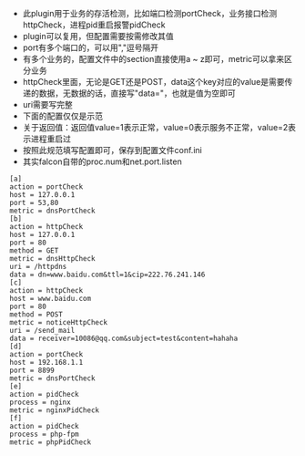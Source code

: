 * 此plugin用于业务的存活检测，比如端口检测portCheck，业务接口检测httpCheck，进程pid重启报警pidCheck
* plugin可以复用，但配置需要按需修改其值
* port有多个端口的，可以用","逗号隔开
* 有多个业务的，配置文件中的section直接使用a ~ z即可，metric可以拿来区分业务
* httpCheck里面，无论是GET还是POST，data这个key对应的value是需要传递的数据，无数据的话，直接写"data="，也就是值为空即可
* uri需要写完整
* 下面的配置仅仅是示范
* 关于返回值：返回值value=1表示正常，value=0表示服务不正常，value=2表示进程重启过
* 按照此规范填写配置即可，保存到配置文件conf.ini
* 其实falcon自带的proc.num和net.port.listen
```
[a]
action = portCheck
host = 127.0.0.1
port = 53,80
metric = dnsPortCheck
[b]
action = httpCheck
host = 127.0.0.1
port = 80
method = GET
metric = dnsHttpCheck
uri = /httpdns
data = dn=www.baidu.com&ttl=1&cip=222.76.241.146
[c]
action = httpCheck
host = www.baidu.com
port = 80
method = POST
metric = noticeHttpCheck
uri = /send_mail
data = receiver=10086@qq.com&subject=test&content=hahaha
[d]
action = portCheck
host = 192.168.1.1
port = 8899
metric = dnsPortCheck
[e]
action = pidCheck
process = nginx
metric = nginxPidCheck
[f]
action = pidCheck
process = php-fpm
metric = phpPidCheck
```
